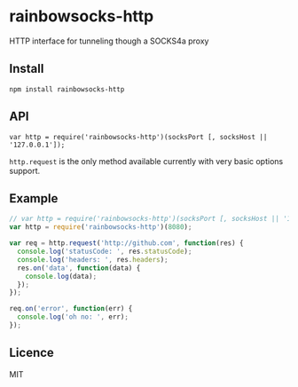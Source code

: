 # rainbowsocks-http

HTTP interface for tunneling though a SOCKS4a proxy

## Install

`npm install rainbowsocks-http`

## API

`var http = require('rainbowsocks-http')(socksPort [, socksHost || '127.0.0.1']);`

`http.request` is the only method available currently with very basic options support.

## Example

```javascript
// var http = require('rainbowsocks-http')(socksPort [, socksHost || '127.0.0.1']);
var http = require('rainbowsocks-http')(8080);

var req = http.request('http://github.com', function(res) {
  console.log('statusCode: ', res.statusCode);
  console.log('headers: ', res.headers);
  res.on('data', function(data) {
    console.log(data);
  });
});

req.on('error', function(err) {
  console.log('oh no: ', err);
});
```

## Licence

MIT